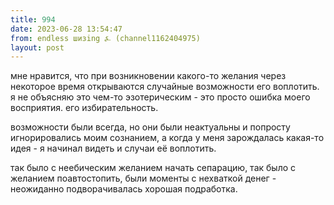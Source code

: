 ```yaml
---
title: 994
date: 2023-06-28 13:54:47
from: endless шизing ⍼ (channel1162404975)
layout: post
---
```


мне нравится, что при возникновении какого-то желания через некоторое время открываются случайные возможности его воплотить. я не объясняю это чем-то эзотерическим - это просто ошибка моего восприятия. его избирательность.

возможности были всегда, но они были неактуальны и попросту игнорировались моим сознанием, а когда у меня зарождалась какая-то идея - я начинал видеть и случаи её воплотить.

так было с неебическим желанием начать сепарацию, так было с желанием поавтостопить, были моменты с нехваткой денег - неожиданно подворачивалась хорошая подработка.
